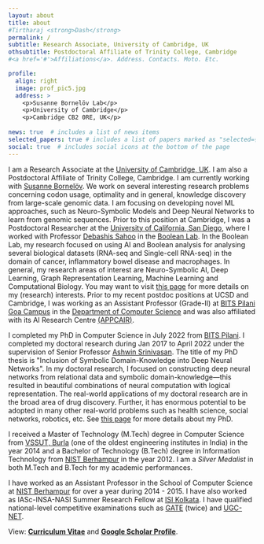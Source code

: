 ```yaml
---
layout: about
title: about
#Tirtharaj <strong>Dash</strong>
permalink: /
subtitle: Research Associate, University of Cambridge, UK
othsubtitle: Postdoctoral Affiliate of Trinity College, Cambridge
#<a href='#'>Affiliations</a>. Address. Contacts. Moto. Etc.

profile:
  align: right
  image: prof_pic5.jpg
  address: >
    <p>Susanne Bornelöv Lab</p>
    <p>University of Cambridge</p>
    <p>Cambridge CB2 0RE, UK</p>
 
news: true  # includes a list of news items
selected_papers: true # includes a list of papers marked as "selected={true}"
social: true  # includes social icons at the bottom of the page
---
```


I am a Research Associate at the <a rel="external nofollow" href="https://www.cam.ac.uk/" target="_blank">University of Cambridge, UK</a>. I am also a Postdoctoral Affiliate of Trinity College, Cambridge. I am currently working with <a rel="external nofollow" href="http://sblab.uk/sbornelov.php" target="_blank">Susanne Bornelöv</a>. We work on several interesting research problems concerning codon usage, optimality and in general, knowledge discovery from large-scale genomic data. I am focusing on developing novel ML approaches, such as Neuro-Symbolic Models and Deep Neural Networks to learn from genomic sequences. Prior to this position at Cambridge, I was a Postdoctoral Researcher at the <a rel="external nofollow" href="https://ucsd.edu/" target="_blank">University of California, San Diego</a>, where I worked with Professor <a rel="external nofollow" href="https://sites.google.com/view/debashis-sahoo/members/DebashisSahoo" target="_blank">Debashis Sahoo</a> in the <a rel="external nofollow" href="https://sites.google.com/view/debashis-sahoo/" target="_blank">Boolean Lab</a>. In the Boolean Lab, my research focused on using AI and Boolean analysis for analysing several biological datasets (RNA-seq and Single-cell RNA-seq) in the domain of cancer, inflammatory bowel disease and macrophages. In general, my research areas of interest are Neuro-Symbolic AI, Deep Learning, Graph Representation Learning, Machine Learning and Computational Biology. You may want to visit [this page](/interests/) for more details on my (research) interests. Prior to my recent postdoc positions at UCSD and Cambridge, I was working as an Assistant Professor (Grade-II) at <a rel="external nofollow" href="https://www.bits-pilani.ac.in/goa/index.aspx" target="_blank">BITS Pilani Goa Campus</a> in the <a rel="external nofollow" href="https://www.bits-pilani.ac.in/goa/ComputerScienceInformationsSystems/ComputerScienceandInformationSystems" target="_blank">Department of Computer Science</a> and was also affiliated with its AI Research Centre <a rel="external nofollow" href="https://appcair.com/index.html" target="_blank">(APPCAIR)</a>. 

I completed my PhD in Computer Science in July 2022 from <a rel="external nofollow" href="https://www.bits-pilani.ac.in/" target="_blank">BITS Pilani</a>. I completed my doctoral research during Jan 2017 to April 2022 under the supervision of Senior Professor <a rel="external nofollow" href="https://www.bits-pilani.ac.in/goa/ashwin/profile" target="_blank">Ashwin Srinivasan</a>. The title of my PhD thesis is "Inclusion of Symbolic Domain-Knowledge into Deep Neural Networks". In my doctoral research, I focused on constructing deep neural networks from relational data and symbolic domain-knowledge—this resulted in beautiful combinations of neural computation with logical representation. 
The real-world applications of my doctoral research are in the broad area of drug discovery. Further, it has enormous potential to be adopted in many other real-world problems such as health science, social networks, robotics, etc. See <a rel="external nofollow" href="https://tirtharajdash.github.io/myPhD/" target="_blank">this page</a> for more details about my PhD.

I received a Master of Technology (M.Tech) degree in Computer Science from <a rel="external nofollow" href="http://www.vssut.ac.in/" target="_blank">VSSUT, Burla</a> (one of the oldest engineering institutes in India) in the year 2014 and a Bachelor of Technology (B.Tech) degree in Information Technology from <a rel="external nofollow" href="http://www.nist.edu" target="_blank">NIST Berhampur</a> in the year 2012. I am a *Silver Medalist* in both M.Tech and B.Tech for my academic performances.

I have worked as an Assistant Professor in the School of Computer Science at <a rel="external nofollow" href="http://www.nist.edu" target="_blank">NIST Berhampur</a> for over a year during 2014 - 2015. I have also worked as IASc-INSA-NASI Summer Research Fellow at <a rel="external nofollow" href="http://www.isical.ac.in/" target="_blank">ISI Kolkata</a>. I have qualified national-level competitive examinations such as <a rel="external nofollow" href="https://en.wikipedia.org/wiki/Graduate_Aptitude_Test_in_Engineering" target="_blank">GATE</a> (twice) and <a rel="external nofollow" href="https://en.wikipedia.org/wiki/National_Eligibility_Test" target="_blank">UGC-NET</a>.

View: <a href="/vitae/TirtharajDash.pdf" target="_blank"><b>Curriculum Vitae</b></a> and <a href="https://scholar.google.com/citations?user=1ZcwKZEAAAAJ" target="_blank" rel="external nofollow"><b>Google Scholar Profile</b></a>.

